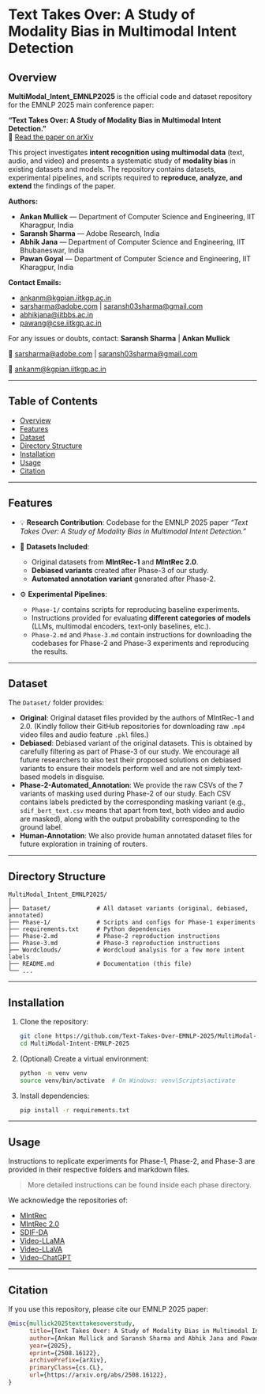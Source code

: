 # Text Takes Over: A Study of Modality Bias in Multimodal Intent Detection

## Overview

**MultiModal_Intent_EMNLP2025** is the official code and dataset repository for the EMNLP 2025 main conference paper:

**“Text Takes Over: A Study of Modality Bias in Multimodal Intent Detection.”**  
📄 [Read the paper on arXiv](https://arxiv.org/abs/2508.16122v1)

This project investigates **intent recognition using multimodal data** (text, audio, and video) and presents a systematic study of **modality bias** in existing datasets and models. The repository contains datasets, experimental pipelines, and scripts required to **reproduce, analyze, and extend** the findings of the paper.

**Authors:**  
- **Ankan Mullick** — Department of Computer Science and Engineering, IIT Kharagpur, India  
- **Saransh Sharma** — Adobe Research, India  
- **Abhik Jana** — Department of Computer Science and Engineering, IIT Bhubaneswar, India  
- **Pawan Goyal** — Department of Computer Science and Engineering, IIT Kharagpur, India  

**Contact Emails:**  
- ankanm@kgpian.iitkgp.ac.in  
- sarsharma@adobe.com | saransh03sharma@gmail.com  
- abhikjana@iitbbs.ac.in  
- pawang@cse.iitkgp.ac.in  

For any issues or doubts, contact: **Saransh Sharma** | **Ankan Mullick** 

📧 [sarsharma@adobe.com](mailto:sarsharma@adobe.com) | [saransh03sharma@gmail.com](mailto:saransh03sharma@gmail.com)

📧 [ankanm@kgpian.iitkgp.ac.in ](mailto:ankanm@kgpian.iitkgp.ac.in ) 

---

## Table of Contents

* [Overview](#overview)
* [Features](#features)
* [Dataset](#dataset)
* [Directory Structure](#directory-structure)
* [Installation](#installation)
* [Usage](#usage)
* [Citation](#citation)

---

## Features

* 💡 **Research Contribution**: Codebase for the EMNLP 2025 paper *“Text Takes Over: A Study of Modality Bias in Multimodal Intent Detection.”*
* 📂 **Datasets Included**:

  * Original datasets from **MIntRec-1** and **MIntRec 2.0**.
  * **Debiased variants** created after Phase-3 of our study.
  * **Automated annotation variant** generated after Phase-2.
* ⚙️ **Experimental Pipelines**:

  * `Phase-1/` contains scripts for reproducing baseline experiments.
  * Instructions provided for evaluating **different categories of models** (LLMs, multimodal encoders, text-only baselines, etc.).
  * `Phase-2.md` and `Phase-3.md` contain instructions for downloading the codebases for Phase-2 and Phase-3 experiments and reproducing the results.

---

## Dataset

The `Dataset/` folder provides:

* **Original**: Original dataset files provided by the authors of MIntRec-1 and 2.0. (Kindly follow their GitHub repositories for downloading raw `.mp4` video files and audio feature `.pkl` files.)
* **Debiased**: Debiased variant of the original datasets. This is obtained by carefully filtering as part of Phase-3 of our study. We encourage all future researchers to also test their proposed solutions on debiased variants to ensure their models perform well and are not simply text-based models in disguise.
* **Phase-2-Automated\_Annotation**: We provide the raw CSVs of the 7 variants of masking used during Phase-2 of our study. Each CSV contains labels predicted by the corresponding masking variant (e.g., `sdif_bert_text.csv` means that apart from text, both video and audio are masked), along with the output probability corresponding to the ground label.
* **Human-Annotation**: We also provide human annotated dataset files for future exploration in training of routers.
---

## Directory Structure

```
MultiModal_Intent_EMNLP2025/
│
├── Dataset/             # All dataset variants (original, debiased, annotated)
├── Phase-1/             # Scripts and configs for Phase-1 experiments
├── requirements.txt     # Python dependencies
├── Phase-2.md           # Phase-2 reproduction instructions
├── Phase-3.md           # Phase-3 reproduction instructions
├── Wordclouds/          # Wordcloud analysis for a few more intent labels
├── README.md            # Documentation (this file)
└── ...
```

---

## Installation

1. Clone the repository:

   ```bash
   git clone https://github.com/Text-Takes-Over-EMNLP-2025/MultiModal-Intent-EMNLP-2025.git
   cd MultiModal-Intent-EMNLP-2025
   ```

2. (Optional) Create a virtual environment:

   ```bash
   python -m venv venv
   source venv/bin/activate  # On Windows: venv\Scripts\activate
   ```

3. Install dependencies:

   ```bash
   pip install -r requirements.txt
   ```

---

## Usage

Instructions to replicate experiments for Phase-1, Phase-2, and Phase-3 are provided in their respective folders and markdown files.

> More detailed instructions can be found inside each phase directory.

We acknowledge the repositories of:

* [MIntRec](https://github.com/thuiar/MIntRec)
* [MIntRec 2.0](https://github.com/thuiar/MIntRec2.0)
* [SDIF-DA](https://github.com/JoeYing1019/SDIF-DA)
* [Video-LLaMA](https://github.com/DAMO-NLP-SG/Video-LLaMA)
* [Video-LLaVA](https://github.com/PKU-YuanGroup/Video-LLaVA)
* [Video-ChatGPT](https://github.com/mbzuai-oryx/Video-ChatGPT)

---

## Citation

If you use this repository, please cite our EMNLP 2025 paper:

```bibtex
@misc{mullick2025texttakesoverstudy,
      title={Text Takes Over: A Study of Modality Bias in Multimodal Intent Detection}, 
      author={Ankan Mullick and Saransh Sharma and Abhik Jana and Pawan Goyal},
      year={2025},
      eprint={2508.16122},
      archivePrefix={arXiv},
      primaryClass={cs.CL},
      url={https://arxiv.org/abs/2508.16122}, 
}
```
